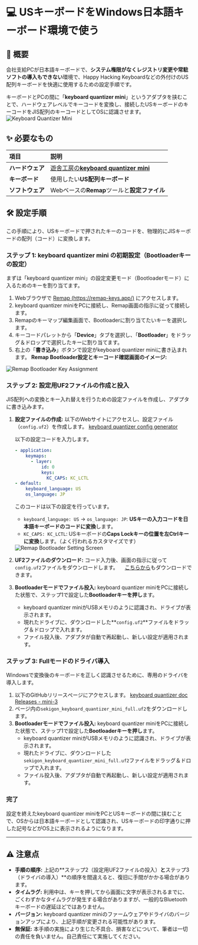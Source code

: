 # 💻 USキーボードをWindows日本語キーボード環境で使う

## 📄 概要

会社支給PCが日本語キーボードで、<b>システム権限がなくレジストリ変更や常駐ソフトの導入もできない</b>環境で、Happy Hacking Keyboardなどの外付けのUS配列キーボードを快適に使用するための設定手順です。

キーボードとPCの間に「**keyboard quantizer mini**」というアダプタを挟むことで、ハードウェアレベルでキーコードを変換し、接続したUSキーボードのキーコードをJIS配列のキーコードとしてOSに認識させます。
<img src="https://github.com/user-attachments/assets/8c11a08f-bf0b-4ff5-aa3b-28b2be5aa2ee" alt="Keyboard Quantizer Mini" style="max-width: 100%; height: auto;">

## ✨ 必要なもの

| 項目 | 説明 |
| :--- | :--- |
| **ハードウェア** | <a href = "https://shop.yushakobo.jp/products/7984">遊舎工房の**keyboard quantizer mini**</a> |
| **キーボード** | 使用したい**US配列キーボード** |
| **ソフトウェア** | Webベースの**Remap**ツールと**設定ファイル** |

## 🛠️ 設定手順

この手順により、USキーボードで押されたキーのコードを、物理的にJISキーボードの配列（コード）に変換します。

### ステップ 1: keyboard quantizer mini の初期設定（Bootloaderキーの設定）

まずは「keyboard quantizer mini」の設定変更モード（Bootloaderモード）に入るためのキーを割り当てます。

1.  Webブラウザで [Remap (https://remap-keys.app/)](https://remap-keys.app/) にアクセスします。
2.  keyboard quantizer miniをPCに接続し、Remap画面の指示に従って接続します。
3.  Remapのキーマップ編集画面で、Bootloaderに割り当てたいキーを選択します。
4.  キーコードパレットから「**Device**」タブを選択し、「**Bootloader**」をドラッグ＆ドロップで選択したキーに割り当てます。
5.  右上の「**書き込み**」ボタンで設定がkeyboard quantizer miniに書き込まれます。
**Remap Bootloader設定とキーコード確認画面のイメージ:**
<img src="https://github.com/user-attachments/assets/3cee1c43-f321-44f3-8fb9-eb3fb9eddb59" alt="Remap Bootloader Key Assignment" style="max-width: 100%; height: auto;">

### ステップ 2: 設定用UF2ファイルの作成と投入

JIS配列への変換とキー入れ替えを行うための設定ファイルを作成し、アダプタに書き込みます。

1.  **設定ファイルの作成:**
    以下のWebサイトにアクセスし、設定ファイル（`config.uf2`）を作成します。
    [keyboard quantizer config generator](https://sekigon-gonnoc.github.io/keyboard-quantizer-config-generator/)
    
    以下の設定コードを入力します。
    
    ````yaml
    - application:
        keymaps:
          - layer:
              id: 0
              keys:
                KC_CAPS: KC_LCTL
    - default:
        keyboard_language: US
        os_language: JP
    ````
    このコードは以下の設定を行っています。
    * `keyboard_language: US` → `os_language: JP`: **USキーの入力コードを日本語キーボードのコードに変換**します。
    * `KC_CAPS: KC_LCTL`: USキーボードの**Caps Lockキーの位置を左Ctrlキーに変換**します。（よく行われるカスタマイズです）
    <img src="https://github.com/user-attachments/assets/6e4a8cc2-eb16-4af6-b321-8ce799b0dc8c" alt="Remap Bootloader Setting Screen" style="max-width: 100%; height: auto;">

2.  **UF2ファイルのダウンロード:**
    コード入力後、画面の指示に従って`config.uf2`ファイルをダウンロードします。
   　<a href = "https://github.com/Layer812/USJP/blob/main/CONFIG.UF2">こちらから</a>もダウンロードできます。
4.  **Bootloaderモードでファイル投入:**
    keyboard quantizer miniをPCに接続した状態で、ステップ1で設定した**Bootloaderキーを押し**ます。
    * keyboard quantizer miniがUSBメモリのように認識され、ドライブが表示されます。
    * 現れたドライブに、ダウンロードした**`config.uf2`**ファイルをドラッグ＆ドロップで入れます。
    * ファイル投入後、アダプタが自動で再起動し、新しい設定が適用されます。

### ステップ 3: Fullモードのドライバ導入

Windowsで変換後のキーボードを正しく認識させるために、専用のドライバを導入します。

1.  以下のGitHubリリースぺージにアクセスします。
    [keyboard quantizer doc Releases - mini-3](https://github.com/sekigon-gonnoc/keyboard-quantizer-doc/releases/tag/mini-3)
2.  ページ内の`sekigon_keyboard_quantizer_mini_full.uf2`をダウンロードします。
3.  **Bootloaderモードでファイル投入:**
    keyboard quantizer miniをPCに接続した状態で、ステップ1で設定した**Bootloaderキーを押し**ます。
    * keyboard quantizer miniがUSBメモリのように認識され、ドライブが表示されます。
    * 現れたドライブに、ダウンロードした`sekigon_keyboard_quantizer_mini_full.uf2`ファイルをドラッグ＆ドロップで入れます。
    * ファイル投入後、アダプタが自動で再起動し、新しい設定が適用されます。

### 完了

設定を終えたkeyboard quantizer miniをPCとUSキーボードの間に挟むことで、OSからは日本語キーボードとして認識され、USキーボードの印字通りに押した記号などがOS上に表示されるようになります。

---

## ⚠️ 注意点

* **手順の順序:** 上記の**ステップ2（設定用UF2ファイルの投入）**と**ステップ3（ドライバの導入）**の順序を間違えると、復旧に手間がかかる場合があります。
* **タイムラグ:** 利用中は、キーを押してから画面に文字が表示されるまでに、ごくわずかなタイムラグが発生する場合がありますが、一般的なBluetoothキーボードの遅延ほどではありません。
* **バージョン:** keyboard quantizer miniのファームウェアやドライバのバージョンアップにより、上記手順が変更される可能性があります。
* **無保証:** 本手順の実施により生じた不具合、損害などについて、筆者は一切の責任を負いません。自己責任にて実施してください。
